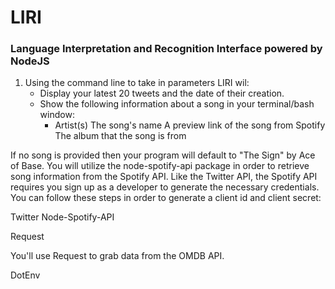# LIRI

### Language Interpretation and Recognition Interface powered by NodeJS

1. Using the command line to take in parameters LIRI wil: 
   * Display your latest  20 tweets and the date of their creation.
   * Show the following information about a song in your terminal/bash window:
        * Artist(s)
The song's name
A preview link of the song from Spotify
The album that the song is from


If no song is provided then your program will default to "The Sign" by Ace of Base.
You will utilize the node-spotify-api package in order to retrieve song information from the Spotify API.
Like the Twitter API, the Spotify API requires you sign up as a developer to generate the necessary credentials. You can follow these steps in order to generate a client id and client secret:



Twitter
Node-Spotify-API

Request


You'll use Request to grab data from the OMDB API.


DotEnv

